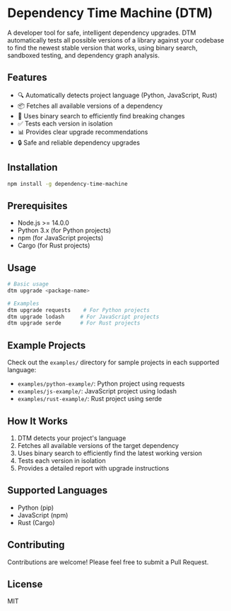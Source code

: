 # Dependency Time Machine (DTM)

A developer tool for safe, intelligent dependency upgrades. DTM automatically tests all possible versions of a library against your codebase to find the newest stable version that works, using binary search, sandboxed testing, and dependency graph analysis.

## Features

- 🔍 Automatically detects project language (Python, JavaScript, Rust)
- 📦 Fetches all available versions of a dependency
- 🔬 Uses binary search to efficiently find breaking changes
- ✅ Tests each version in isolation
- 📊 Provides clear upgrade recommendations
- 🔒 Safe and reliable dependency upgrades

## Installation

```bash
npm install -g dependency-time-machine
```

## Prerequisites

- Node.js >= 14.0.0
- Python 3.x (for Python projects)
- npm (for JavaScript projects)
- Cargo (for Rust projects)

## Usage

```bash
# Basic usage
dtm upgrade <package-name>

# Examples
dtm upgrade requests    # For Python projects
dtm upgrade lodash     # For JavaScript projects
dtm upgrade serde      # For Rust projects
```

## Example Projects

Check out the `examples/` directory for sample projects in each supported language:

- `examples/python-example/`: Python project using requests
- `examples/js-example/`: JavaScript project using lodash
- `examples/rust-example/`: Rust project using serde

## How It Works

1. DTM detects your project's language
2. Fetches all available versions of the target dependency
3. Uses binary search to efficiently find the latest working version
4. Tests each version in isolation
5. Provides a detailed report with upgrade instructions

## Supported Languages

- Python (pip)
- JavaScript (npm)
- Rust (Cargo)

## Contributing

Contributions are welcome! Please feel free to submit a Pull Request.

## License

MIT
